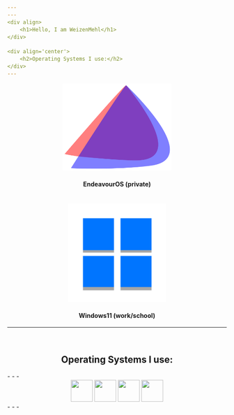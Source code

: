 ```yaml
---
---
<div align>
	<h1>Hello, I am WeizenMehl</h1>
</div>

<div align='center'>
	<h2>Operating Systems I use:</h2>
</div>
---
```


<div align='center'>
    <img src="assets/eos-icon.png" width="250" height="200"/>
    <h4>EndeavourOS (private)</h4>
    <br>
    <img src="assets/windows11-icon.png" width="225" height="225"/>
    <h4>Windows11 (work/school)</h4>
</div>

---
<br>
<div align='center'>
	<h2>Operating Systems I use:</h2>
</div>
- - -
<div align='center'>
	<img src="java-icon.png" width="50" height="50"/>
	<img src="csharp-icon.png" width="50" height="50"/>
	<img src="c-icon.png" width="50" height="50"/>
	<img src="js-icon.png" width="50" height="50"/>
</div>
- - -

